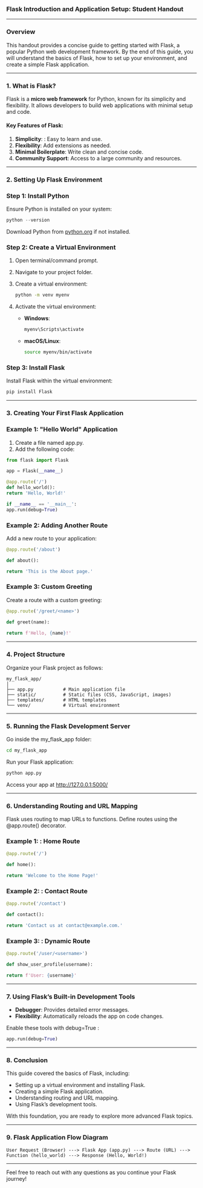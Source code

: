 ### Flask Introduction and Application Setup: Student Handout

---

### **Overview**

This handout provides a concise guide to getting started with Flask, a popular Python web
development framework. By the end of this guide, you will understand the basics of Flask, how
to set up your environment, and create a simple Flask application.

---

### 1. **What is Flask?**

Flask is a **micro web framework** for Python, known for its simplicity and flexibility. It allows
developers to build web applications with minimal setup and code.

#### Key Features of Flask:

1. **Simplicity**: : Easy to learn and use.
2. **Flexibility**: Add extensions as needed.
3. **Minimal Boilerplate**: Write clean and concise code.
4. **Community Support**:  Access to a large community and resources.

---

### 2. **Setting Up Flask Environment**

### Step 1: Install Python

Ensure Python is installed on your system:

   ```python
   python --version
   ```
Download Python from [python.org](https://www.python.org/) if not installed.

### Step 2: Create a Virtual Environment

1. Open terminal/command prompt.
2. Navigate to your project folder.
3. Create a virtual environment:
   ```bash
   python -m venv myenv
   ```
4. Activate the virtual environment:

   - **Windows**:
     ```bash
     myenv\Scripts\activate
     ```

   - **macOS/Linux**:
     ```bash
     source myenv/bin/activate
     ```
### Step 3: Install Flask

Install Flask within the virtual environment:

   ```bash
   pip install Flask
   ```
---

### 3. **Creating Your First Flask Application**

### Example 1: "Hello World" Application

1. Create a file named app.py.
2. Add the following code:
```python
from flask import Flask

app = Flask(__name__)

@app.route('/')
def hello_world():
return 'Hello, World!'

if __name__ == '__main__':
app.run(debug=True)
```

### Example 2: Adding Another Route

Add a new route to your application:

   ```python
@app.route('/about')

   def about():

   return 'This is the About page.'
   ```

### Example 3: Custom Greeting

Create a route with a custom greeting:

   ```python
   @app.route('/greet/<name>')

   def greet(name):
      
   return f'Hello, {name}!'
   ```
---

### 4. **Project Structure**

Organize your Flask project as follows:

```plaintext
my_flask_app/
│
├── app.py           # Main application file
├── static/          # Static files (CSS, JavaScript, images)
├── templates/       # HTML templates
└── venv/            # Virtual environment
```
---

### 5. **Running the Flask Development Server**

Go inside the my_flask_app folder:

   ```bash
   cd my_flask_app
   ```

Run your Flask application:

   ```bash
   python app.py
   ```
Access your app at http://127.0.0.1:5000/ 

---

### 6. **Understanding Routing and URL Mapping**

Flask uses routing to map URLs to functions. Define routes using the @app.route() decorator.

### Example 1: : Home Route

   ```python
   @app.route('/')

   def home():

   return 'Welcome to the Home Page!'
   ```
### Example 2: : Contact Route

   ```python
   @app.route('/contact')

   def contact():

   return 'Contact us at contact@example.com.'
   ```
### Example 3: : Dynamic Route

   ```python
   @app.route('/user/<username>')

   def show_user_profile(username):

   return f'User: {username}'
   ```
---

### 7. **Using Flask’s Built-in Development Tools**

- **Debugger**:  Provides detailed error messages.
- **Flexibility**: Automatically reloads the app on code changes.

Enable these tools with debug=True :

   ```python
   app.run(debug=True)
   ```
---

### 8. **Conclusion**

This guide covered the basics of Flask, including:

- Setting up a virtual environment and installing Flask.
- Creating a simple Flask application.
- Understanding routing and URL mapping.
- Using Flask’s development tools.

With this foundation, you are ready to explore more advanced Flask topics.

---

### 9. **Flask Application Flow Diagram**

   ```plaintext
   User Request (Browser) ---> Flask App (app.py) ---> Route (URL) --->
   Function (hello_world) ---> Response (Hello, World!)
   ```
---

Feel free to reach out with any questions as you continue your Flask journey!